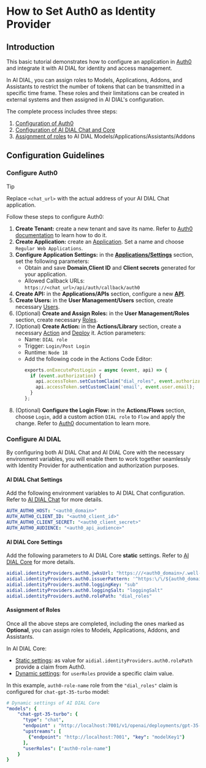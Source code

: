 
<!-- omit from toc -->
# How to Set Auth0 as Identity Provider

## Introduction

This basic tutorial demonstrates how to configure an application in [Auth0](https://auth0.com/docs/get-started) and integrate it with AI DIAL for identity and access management.

In AI DIAL, you can assign roles to Models, Applications, Addons, and Assistants to restrict the number of tokens that can be transmitted in a specific time frame. These roles and their limitations can be created in external systems and then assigned in AI DIAL's configuration.

The complete process includes three steps:

1. [Configuration of Auth0](#configure-auth0)
2. [Configuration of AI DIAL Chat and Core](#configure-ai-dial)
3. [Assignment of roles](#assignment-of-roles) to AI DIAL Models/Applications/Assistants/Addons

## Configuration Guidelines

### Configure Auth0

> [!TIP]
> Replace `<chat_url>` with the actual address of your AI DIAL Chat application.

Follow these steps to configure Auth0:

1. **Create Tenant:** create a new tenant and save its name. Refer to [Auth0 documentation](https://auth0.com/docs/get-started/auth0-overview/create-tenants) to learn how to do it.
1. **Create Application:** create an [Application](https://auth0.com/docs/get-started/auth0-overview/create-applications). Set a name and choose `Regular Web Applications`.
1. **Configure Application Settings:** in the [**Applications/Settings**](https://auth0.com/docs/get-started/applications/application-settings) section, set the following parameters:
    - Obtain and save **Domain**,**Client ID** and **Client secrets** generated for your application.
    - Allowed Callback URLs: `https://<chat_url>/api/auth/callback/auth0`
1. **Create API:** in the **Applications/APIs** section, configure a new [**API**](https://auth0.com/docs/get-started/apis/api-settings).
1. **Create Users:** in the **User Management/Users** section, create necessary [Users](https://auth0.com/docs/manage-users/user-accounts/create-users).
1. (Optional) **Create and Assign Roles:** in the **User Management/Roles** section, create necessary [Roles](https://auth0.com/docs/manage-users/access-control/configure-core-rbac/roles/create-roles).
1. (Optional) **Create Action:** in the **Actions/Library** section, create a necessary [Action](https://auth0.com/docs/customize/actions/write-your-first-action#create-an-action) and [Deploy](https://auth0.com/docs/customize/actions/write-your-first-action#deploy-the-action) it. Action parameters:
   - Name: `DIAL role`
   - Trigger: `Login/Post Login`
   - Runtime: `Node 18`
   - Add the following code in the Actions Code Editor:
     ```js
     exports.onExecutePostLogin = async (event, api) => {
       if (event.authorization) { 
         api.accessToken.setCustomClaim("dial_roles", event.authorization.roles);
         api.accessToken.setCustomClaim('email', event.user.email);
       }
     };
     ```   
1. (Optional) **Configure the Login Flow:** in the **Actions/Flows** section, choose `Login`, add a custom action `DIAL role` to `Flow` and apply the change. Refer to [Auth0](https://auth0.com/docs/customize/actions/flows-and-triggers) documentation to learn more.

### Configure AI DIAL

By configuring both AI DIAL Chat and AI DIAL Core with the necessary environment variables, you will enable them to work together seamlessly with Identity Provider for authentication and authorization purposes.

#### AI DIAL Chat Settings

Add the following environment variables to AI DIAL Chat configuration. Refer to [AI DIAL Chat](https://github.com/epam/ai-dial-chat/blob/development/apps/chat/README.md#environment-variables) for more details.
   
  ```yaml
  AUTH_AUTH0_HOST: "<auth0_domain>"
  AUTH_AUTH0_CLIENT_ID: "<auth0_client_id>"
  AUTH_AUTH0_CLIENT_SECRET: "<auth0_client_secret>"
  AUTH_AUTH0_AUDIENCE: "<auth0_api_audience>" 
  ```

#### AI DIAL Core Settings

Add the following parameters to AI DIAL Core **static** settings. Refer to [AI DIAL Core](https://github.com/epam/ai-dial-core?tab=readme-ov-file#static-settings) for more details.
      
  ```yaml
  aidial.identityProviders.auth0.jwksUrl: "https:///<auth0_domain>/.well-known/jwks.json"
  aidial.identityProviders.auth0.issuerPattern: '^https:\/\/${auth0_domain_name}\.eu\.auth0\.com.*$'
  aidial.identityProviders.auth0.loggingKey: "sub"
  aidial.identityProviders.auth0.loggingSalt: "loggingSalt"
  aidial.identityProviders.auth0.rolePath: "dial_roles"
  ```

#### Assignment of Roles

Once all the above steps are completed, including the ones marked as **Optional**, you can assign roles to Models, Applications, Addons, and Assistants.

In AI DIAL Core:

* [Static settings](https://github.com/epam/ai-dial-core?tab=readme-ov-file#static-settings): as value for `aidial.identityProviders.auth0.rolePath` provide a claim from Auth0.
* [Dynamic settings](https://github.com/epam/ai-dial-core?tab=readme-ov-file#dynamic-settings): for `userRoles` provide a specific claim value. 

In this example, `auth0-role-name` role from the `"dial_roles"` claim is configured for `chat-gpt-35-turbo` model:

  ```yaml
  # Dynamic settings of AI DIAL Core
  "models": {
      "chat-gpt-35-turbo": {
        "type": "chat",
        "endpoint" : "http://localhost:7001/v1/openai/deployments/gpt-35-turbo/chat/completions",
        "upstreams": [
          {"endpoint": "http://localhost:7001", "key": "modelKey1"}
        ],
        "userRoles": ["auth0-role-name"]
      }
  }
  ```
